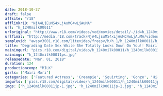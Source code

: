 ```yaml
---
date: 2018-10-27
draft: false
affsite: "r18"
afflinkr18: "NjA4LjEuMS4xLjAuMC4wLjAuMA"
url: "h_1240milk00011"
urloriginal: "http://www.r18.com/videos/vod/movies/detail/-/id=h_1240milk00011"
urlfinal: "http://media.r18.com/track/NjA4LjEuMS4xLjAuMC4wLjAuMA/videos/vod/movies/detail/-/id=h_1240milk00011"
samplevid: "awspv3001.r18.com/litevideo/freepv/h/h_1/h_1240milk00011/h_1240milk00011_dmb_w.mp4"
title: "Degrading Date Sex While She Totally Looks Down On You!! Mairi Mori"
mainimgurl: "pics.r18.com/digital/video/h_1240milk00011/h_1240milk00011ps.jpg"
mainimgs: "h_1240milk00011ps.jpg"
releasedate: "Mar. 01, 2018"
duration: 124
productioncomp: "MILK"
girls: ['Mairi Mori']
categories: ['Featured Actress', 'Creampie', 'Squirting', 'Gonzo', 'Hi-Def']
imgurls: ['pics.r18.com/digital/video/h_1240milk00011/h_1240milk00011jp-1.jpg', 'pics.r18.com/digital/video/h_1240milk00011/h_1240milk00011jp-2.jpg', 'pics.r18.com/digital/video/h_1240milk00011/h_1240milk00011jp-3.jpg', 'pics.r18.com/digital/video/h_1240milk00011/h_1240milk00011jp-4.jpg', 'pics.r18.com/digital/video/h_1240milk00011/h_1240milk00011jp-5.jpg', 'pics.r18.com/digital/video/h_1240milk00011/h_1240milk00011jp-6.jpg', 'pics.r18.com/digital/video/h_1240milk00011/h_1240milk00011jp-7.jpg', 'pics.r18.com/digital/video/h_1240milk00011/h_1240milk00011jp-8.jpg', 'pics.r18.com/digital/video/h_1240milk00011/h_1240milk00011jp-9.jpg', 'pics.r18.com/digital/video/h_1240milk00011/h_1240milk00011jp-10.jpg', 'pics.r18.com/digital/video/h_1240milk00011/h_1240milk00011jp-11.jpg', 'pics.r18.com/digital/video/h_1240milk00011/h_1240milk00011jp-12.jpg', 'pics.r18.com/digital/video/h_1240milk00011/h_1240milk00011jp-13.jpg', 'pics.r18.com/digital/video/h_1240milk00011/h_1240milk00011jp-14.jpg', 'pics.r18.com/digital/video/h_1240milk00011/h_1240milk00011jp-15.jpg', 'pics.r18.com/digital/video/h_1240milk00011/h_1240milk00011jp-16.jpg', 'pics.r18.com/digital/video/h_1240milk00011/h_1240milk00011jp-17.jpg', 'pics.r18.com/digital/video/h_1240milk00011/h_1240milk00011jp-18.jpg', 'pics.r18.com/digital/video/h_1240milk00011/h_1240milk00011jp-19.jpg', 'pics.r18.com/digital/video/h_1240milk00011/h_1240milk00011jp-20.jpg']
imgs: ['h_1240milk00011jp-1.jpg', 'h_1240milk00011jp-2.jpg', 'h_1240milk00011jp-3.jpg', 'h_1240milk00011jp-4.jpg', 'h_1240milk00011jp-5.jpg', 'h_1240milk00011jp-6.jpg', 'h_1240milk00011jp-7.jpg', 'h_1240milk00011jp-8.jpg', 'h_1240milk00011jp-9.jpg', 'h_1240milk00011jp-10.jpg', 'h_1240milk00011jp-11.jpg', 'h_1240milk00011jp-12.jpg', 'h_1240milk00011jp-13.jpg', 'h_1240milk00011jp-14.jpg', 'h_1240milk00011jp-15.jpg', 'h_1240milk00011jp-16.jpg', 'h_1240milk00011jp-17.jpg', 'h_1240milk00011jp-18.jpg', 'h_1240milk00011jp-19.jpg', 'h_1240milk00011jp-20.jpg']
---
```

